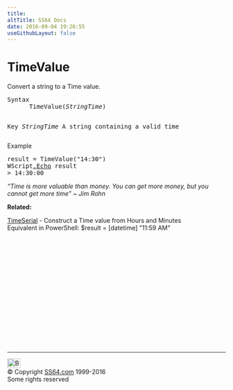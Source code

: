 ```yaml
---
title:
altTitle: SS64 Docs
date: 2016-09-04 19:26:55
useGithubLayout: false
---
```

<!-- #BeginLibraryItem "/Library/head_vb.lbi" --><!-- #EndLibraryItem --><h1>TimeValue</h1> 
<p>Convert a string to a Time value.</p>
<pre>Syntax 
      TimeValue(<i>StringTime</i>)

Key
   <i>StringTime</i>     A string containing a valid time</pre>
<p>Example</p>
<pre>result = TimeValue("14:30")
WScript<a href="echo.html">.Echo</a> result
&gt; 14:30:00</pre>
<p class="quote"><i>“Time is more valuable than money. You can get more money, but you cannot get more time” ~ Jim Rohn</i></p>
<p><b>Related:</b></p>
<p><a href="timeserial.html">TimeSerial</a> - Construct a Time value from Hours and Minutes<br>
Equivalent in PowerShell: <span class="code">$result = [datetime] "11:59 AM"</span></p><!-- #BeginLibraryItem "/Library/foot_vb.lbi" --><p>
<!-- VB300 -->
<ins class="adsbygoogle" style="display:inline-block;width:300px;height:250px" data-ad-client="ca-pub-6140977852749469" data-ad-slot="1683739502"></ins>
<script>
(adsbygoogle = window.adsbygoogle || []).push({});
</script></p>
<hr>
<div id="bl" class="footer"><a href="timevalue.html#"><img src="../images/top.png" width="30" height="22" alt="Back to the Top"></a></div>
<div id="br" class="footer, tagline">© Copyright <a href="../index.html">SS64.com</a> 1999-2016<br>
Some rights reserved</div><!-- #EndLibraryItem -->

